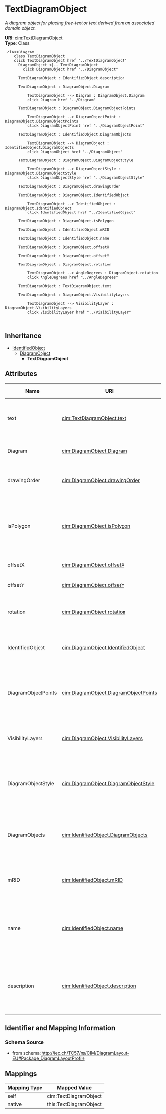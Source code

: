 # TextDiagramObject


_A diagram object for placing free-text or text derived from an associated domain object._





**URI**: [cim:TextDiagramObject](http://iec.ch/TC57/CIM100#TextDiagramObject)<br />
**Type**: Class




```mermaid
 classDiagram
    class TextDiagramObject
    click TextDiagramObject href "../TextDiagramObject"
      DiagramObject <|-- TextDiagramObject
        click DiagramObject href "../DiagramObject"
      
      TextDiagramObject : IdentifiedObject.description
        
      TextDiagramObject : DiagramObject.Diagram
        
          TextDiagramObject --> Diagram : DiagramObject.Diagram
          click Diagram href "../Diagram"
        
      TextDiagramObject : DiagramObject.DiagramObjectPoints
        
          TextDiagramObject --> DiagramObjectPoint : DiagramObject.DiagramObjectPoints
          click DiagramObjectPoint href "../DiagramObjectPoint"
        
      TextDiagramObject : IdentifiedObject.DiagramObjects
        
          TextDiagramObject --> DiagramObject : IdentifiedObject.DiagramObjects
          click DiagramObject href "../DiagramObject"
        
      TextDiagramObject : DiagramObject.DiagramObjectStyle
        
          TextDiagramObject --> DiagramObjectStyle : DiagramObject.DiagramObjectStyle
          click DiagramObjectStyle href "../DiagramObjectStyle"
        
      TextDiagramObject : DiagramObject.drawingOrder
        
      TextDiagramObject : DiagramObject.IdentifiedObject
        
          TextDiagramObject --> IdentifiedObject : DiagramObject.IdentifiedObject
          click IdentifiedObject href "../IdentifiedObject"
        
      TextDiagramObject : DiagramObject.isPolygon
        
      TextDiagramObject : IdentifiedObject.mRID
        
      TextDiagramObject : IdentifiedObject.name
        
      TextDiagramObject : DiagramObject.offsetX
        
      TextDiagramObject : DiagramObject.offsetY
        
      TextDiagramObject : DiagramObject.rotation
        
          TextDiagramObject --> AngleDegrees : DiagramObject.rotation
          click AngleDegrees href "../AngleDegrees"
        
      TextDiagramObject : TextDiagramObject.text
        
      TextDiagramObject : DiagramObject.VisibilityLayers
        
          TextDiagramObject --> VisibilityLayer : DiagramObject.VisibilityLayers
          click VisibilityLayer href "../VisibilityLayer"
        
      
```





## Inheritance
* [IdentifiedObject](IdentifiedObject.md)
    * [DiagramObject](DiagramObject.md)
        * **TextDiagramObject**



## Attributes


| Name | URI | Cardinality and Range | Description | Inheritance |
| ---  | --- | --- | --- | --- |
| text | [cim:TextDiagramObject.text](http://iec.ch/TC57/CIM100#TextDiagramObject.text) | 1 <br />  string  | The text that is displayed by this text diagram object | direct |
| Diagram | [cim:DiagramObject.Diagram](http://iec.ch/TC57/CIM100#DiagramObject.Diagram) | 1 <br />  [Diagram](Diagram.md)  | A diagram object is part of a diagram | [DiagramObject](DiagramObject.md) |
| drawingOrder | [cim:DiagramObject.drawingOrder](http://iec.ch/TC57/CIM100#DiagramObject.drawingOrder) | 0..1 <br />  integer  | The drawing order of this element | [DiagramObject](DiagramObject.md) |
| isPolygon | [cim:DiagramObject.isPolygon](http://iec.ch/TC57/CIM100#DiagramObject.isPolygon) | 0..1 <br />  boolean  | Defines whether or not the diagram objects points define the boundaries of a ... | [DiagramObject](DiagramObject.md) |
| offsetX | [cim:DiagramObject.offsetX](http://iec.ch/TC57/CIM100#DiagramObject.offsetX) | 0..1 <br />  float  | The offset in the X direction | [DiagramObject](DiagramObject.md) |
| offsetY | [cim:DiagramObject.offsetY](http://iec.ch/TC57/CIM100#DiagramObject.offsetY) | 0..1 <br />  float  | The offset in the Y direction | [DiagramObject](DiagramObject.md) |
| rotation | [cim:DiagramObject.rotation](http://iec.ch/TC57/CIM100#DiagramObject.rotation) | 0..1 <br />  [AngleDegrees](AngleDegrees.md)  | Sets the angle of rotation of the diagram object | [DiagramObject](DiagramObject.md) |
| IdentifiedObject | [cim:DiagramObject.IdentifiedObject](http://iec.ch/TC57/CIM100#DiagramObject.IdentifiedObject) | 0..1 <br />  [IdentifiedObject](IdentifiedObject.md)  | The domain object to which this diagram object is associated | [DiagramObject](DiagramObject.md) |
| DiagramObjectPoints | [cim:DiagramObject.DiagramObjectPoints](http://iec.ch/TC57/CIM100#DiagramObject.DiagramObjectPoints) | * <br />  [DiagramObjectPoint](DiagramObjectPoint.md)  | A diagram object can have 0 or more points to reflect its layout position, ro... | [DiagramObject](DiagramObject.md) |
| VisibilityLayers | [cim:DiagramObject.VisibilityLayers](http://iec.ch/TC57/CIM100#DiagramObject.VisibilityLayers) | * <br />  [VisibilityLayer](VisibilityLayer.md)  | A diagram object can be part of multiple visibility layers | [DiagramObject](DiagramObject.md) |
| DiagramObjectStyle | [cim:DiagramObject.DiagramObjectStyle](http://iec.ch/TC57/CIM100#DiagramObject.DiagramObjectStyle) | 0..1 <br />  [DiagramObjectStyle](DiagramObjectStyle.md)  | A diagram object has a style associated that provides a reference for the sty... | [DiagramObject](DiagramObject.md) |
| DiagramObjects | [cim:IdentifiedObject.DiagramObjects](http://iec.ch/TC57/CIM100#IdentifiedObject.DiagramObjects) | * <br />  [DiagramObject](DiagramObject.md)  | The diagram objects that are associated with the domain object | [IdentifiedObject](IdentifiedObject.md) |
| mRID | [cim:IdentifiedObject.mRID](http://iec.ch/TC57/CIM100#IdentifiedObject.mRID) | 1 <br />  string  | Master resource identifier issued by a model authority | [IdentifiedObject](IdentifiedObject.md) |
| name | [cim:IdentifiedObject.name](http://iec.ch/TC57/CIM100#IdentifiedObject.name) | 1 <br />  string  | The name is any free human readable and possibly non unique text naming the o... | [IdentifiedObject](IdentifiedObject.md) |
| description | [cim:IdentifiedObject.description](http://iec.ch/TC57/CIM100#IdentifiedObject.description) | 0..1 <br />  string  | The description is a free human readable text describing or naming the object | [IdentifiedObject](IdentifiedObject.md) |









## Identifier and Mapping Information







### Schema Source


* from schema: http://iec.ch/TC57/ns/CIM/DiagramLayout-EU#Package_DiagramLayoutProfile





## Mappings

| Mapping Type | Mapped Value |
| ---  | ---  |
| self | cim:TextDiagramObject |
| native | this:TextDiagramObject |




